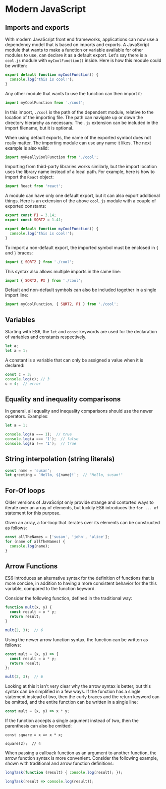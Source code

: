 # Modern JavaScript

## Imports and exports 

With modern JavaScript front end frameworks, applications can now use a dependency model that is based on imports and exports. A JavaScript module that wants to make a function or variable available for other modules to use, can declare it as a default export. Let's say there is a `cool.js` module with `myCoolFunction()` inside. Here is how this module could be written:

```javascript
export default function myCoolFunction() {
  console.log('this is cool!');
}
```

Any other module that wants to use the function can then import it:

```javascript
import myCoolFunction from './cool';
```

In this import, `./cool` is the path of the dependent module, relative to the location of the importing file. The path can navigate up or down the directory hierarchy as necessary. The `.js` extension can be included in the import filename, but it is optional.

When using default exports, the name of the exported symbol does not really matter. The importing module can use any name it likes. The next example is also valid:

```javascript
import myReallyCoolFunction from './cool';
```

Importing from third-party libraries works similarly, but the import location uses the library name instead of a local path. For example, here is how to import the `React` object:

```javascript
import React from 'react';
```

A module can have only one default export, but it can also export additional things. Here is an extension of the above `cool.js` module with a couple of exported constants:

```javascript
export const PI = 3.14;
export const SQRT2 = 1.41;

export default function myCoolFunction() {
  console.log('this is cool!');
}
```

To import a non-default export, the imported symbol must be enclosed in `{` and `}` braces:

```javascript
import { SQRT2 } from './cool';
```

This syntax also allows multiple imports in the same line:

```javascript
import { SQRT2, PI } from './cool';
```

Default and non-default symbols can also be included together in a single import line:

```javascript
import myCoolFunction, { SQRT2, PI } from './cool';
```

## Variables

Starting with ES6, the `let` and `const` keywords are used for the declaration of variables and constants respectively.

```javascript
let a;
let a = 1;
```

A constant is a variable that can only be assigned a value when it is declared:

```javascript
const c = 3;
console.log(c); // 3
c = 4;  // error
```

## Equality and inequality comparisons

In general, all equality and inequality comparisons should use the newer operators. Examples:

```javascript
let a = 1;

console.log(a === 1);  // true
console.log(a === '1');  // false
console.log(a !== '1');  // true
```

## String interpolation (string literals)

```javascript
const name = 'susan';
let greeting = `Hello, ${name}!`;  // "Hello, susan!"
```







## For-Of loops

Older versions of JavaScript only provide strange and contorted ways to iterate over an array of elements, but luckily ES6 introduces the `for ... of` statement for this purpose.

Given an array, a for-loop that iterates over its elements can be constructed as follows:

```javascript
const allTheNames = ['susan', 'john', 'alice'];
for (name of allTheNames) {
  console.log(name);
}
```

## Arrow Functions
ES6 introduces an alternative syntax for the definition of functions that is more concise, in addition to having a more consistent behavior for the this variable, compared to the function keyword.

Consider the following function, defined in the traditional way:

```javascript
function mult(x, y) {
  const result = x * y;
  return result;
}

mult(2, 3);  // 6
```

Using the newer arrow function syntax, the function can be written as follows:

```javascript
const mult = (x, y) => {
  const result = x * y;
  return result;
};

mult(2, 3);  // 6
```

Looking at this it isn't very clear why the arrow syntax is better, but this syntax can be simplified in a few ways. If the function has a single statement instead of two, then the curly braces and the return keyword can be omitted, and the entire function can be written in a single line:

```javascript
const mult = (x, y) => x * y;
```

If the function accepts a single argument instead of two, then the parenthesis can also be omitted:

```
const square = x => x * x;

square(2);  // 4
```

When passing a callback function as an argument to another function, the arrow function syntax is more convenient. Consider the following example, shown with traditional and arrow function definitions:

```javascript
longTask(function (result) { console.log(result); });

longTask(result => console.log(result));
```



